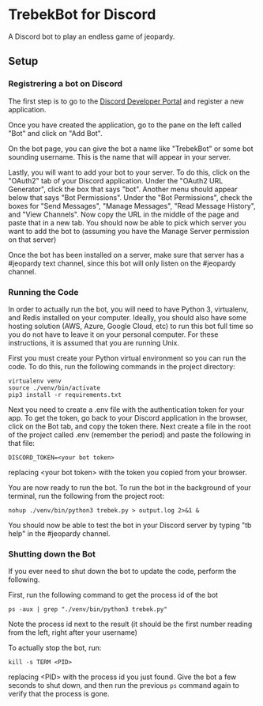 # TrebekBot for Discord
A Discord bot to play an endless game of jeopardy.


## Setup
### Registrering a bot on Discord
The first step is to go to the [Discord Developer Portal](https://discordapp.com/developers/applications) and register a new application.

Once you have created the application, go to the pane on the left called "Bot" and click on "Add Bot".

On the bot page, you can give the bot a name like "TrebekBot" or some bot sounding username. This is the name that will appear in your server.

Lastly, you will want to add your bot to your server. To do this, click on the "OAuth2" tab of your Discord application. Under the "OAuth2 URL Generator", click the box that says "bot". Another menu should appear below that says "Bot Permissions". Under the "Bot Permissions", check the boxes for "Send Messages", "Manage Messages", "Read Message History", and "View Channels". Now copy the URL in the middle of the page and paste that in a new tab. You should now be able to pick which server you want to add the bot to (assuming you have the Manage Server permission on that server)

Once the bot has been installed on a server, make sure that server has a #jeopardy text channel, since this bot will only listen on the #jeopardy channel.

### Running the Code
In order to actually run the bot, you will need to have Python 3, virtualenv, and Redis installed on your computer. Ideally, you should also have some hosting solution (AWS, Azure, Google Cloud, etc) to run this bot full time so you do not have to leave it on your personal computer. For these instructions, it is assumed that you are running Unix.

First you must create your Python virtual environment so you can run the code. To do this, run the following commands in the project directory:

```
virtualenv venv
source ./venv/bin/activate
pip3 install -r requirements.txt
```

Next you need to create a .env file with the authentication token for your app. To get the token, go back to your Discord application in the browser, click on the Bot tab, and copy the token there. Next create a file in the root of the project called .env (remember the period) and paste the following in that file:
```
DISCORD_TOKEN=<your bot token>
```
replacing \<your bot token\> with the token you copied from your browser.

You are now ready to run the bot. To run the bot in the background of your terminal, run the following from the project root:

```nohup ./venv/bin/python3 trebek.py > output.log 2>&1 &```

You should now be able to test the bot in your Discord server by typing "tb help" in the #jeopardy channel.

### Shutting down the Bot
If you ever need to shut down the bot to update the code, perform the following.

First, run the following command to get the process id of the bot

```ps -aux | grep "./venv/bin/python3 trebek.py"```

Note the process id next to the result (it should be the first number reading from the left, right after your username)

To actually stop the bot, run:

```kill -s TERM <PID>```

replacing \<PID\> with the process id you just found. Give the bot a few seconds to shut down, and then run the previous ```ps``` command again to verify that the process is gone.